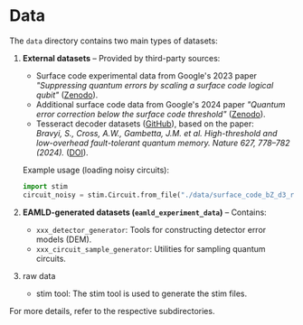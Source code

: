 # Data  

The `data` directory contains two main types of datasets:  

1. **External datasets** – Provided by third-party sources:  
   - Surface code experimental data from Google's 2023 paper *"Suppressing quantum errors by scaling a surface code logical qubit"* ([Zenodo](https://zenodo.org/records/6804040)).  
   - Additional surface code data from Google's 2024 paper *"Quantum error correction below the surface code threshold"* ([Zenodo](https://zenodo.org/records/13273331)).  
   - Tesseract decoder datasets ([GitHub](https://github.com/quantumlib/tesseract-decoder)), based on the paper:  
     *Bravyi, S., Cross, A.W., Gambetta, J.M. et al. High-threshold and low-overhead fault-tolerant quantum memory. Nature 627, 778–782 (2024).* ([DOI](https://doi.org/10.1038/s41586-024-07107-7)).  

   Example usage (loading noisy circuits):  
   ```python  
   import stim  
   circuit_noisy = stim.Circuit.from_file("./data/surface_code_bZ_d3_r01_center_3_5/circuit_noisy.stim")  
   ```  

2. **EAMLD-generated datasets (`eamld_experiment_data`)** – Contains:  
   - `xxx_detector_generator`: Tools for constructing detector error models (DEM).  
   - `xxx_circuit_sample_generator`: Utilities for sampling quantum circuits.  

3. raw data
   - stim tool: The stim tool is used to generate the stim files.

For more details, refer to the respective subdirectories.
